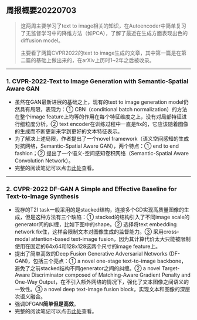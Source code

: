 ## 周报概要20220703
> 这两周主要学习了text to image相关的知识，在Autoencoder中简单复习了无监督学习中的降维方法（如PCA），了解了最近在生成方面表现出色的diffusion model。
> 
> 主要看了两篇CVPR2022的text to image生成的文章，其中第一篇是在第二篇的基础上做出来的，在arXiv上历时1~2年之后被收录。
---

### 1. CVPR-2022-Text to Image Generation with Semantic-Spatial Aware GAN
* 虽然在GAN最新进展的基础之上，现有的text to image generation model仍然具有局限，表现为：① CBN（conditional batch normalization）的方法在整个image feature上均等的作用在每个特征维度之上，没有对局部特征进行细粒度分析。② text encoder在训练过程中一直是fix的，它应该随着图像的生成而不断更新来学到更好的文本特征表示。
* 为了解决上述局限，作者提出了一个novel framework（语义空间感知的生成对抗网络，Semantic-Spatial Aware GAN），两个特点：① end to end fashion；② 提出了一个语义-空间感知卷积网络（Semantic-Spatial Aware Convolution Network）。
* 完整的阅读笔记可以点击[此处](https://docs.qq.com/doc/p/d40f17e15f18299673a71281a6211d61d2508e8f?dver=3.0.0)查看。

---

### 2. CVPR-2022 DF-GAN A Simple and Effective Baseline for Text-to-Image Synthesis
* 现存的T2I task一般采用的是stacked结构，连接多个GD实现高质量图像的生成，但是这种方法有三个缺陷：① stacked的结构引入了不同image scale的generator间的纠缠，比如下图中的shape。② 选择将text embedding network fix住，这样会限制文本对图像生成的监督能力。③ 采用cross-modal attention-based text-image fusion，因为其计算代价太大只能被限制使用在固定的64x64和128x128这两个尺寸的image feature上。
* 提出了简单高效的Deep Fusion Generative Adversarial Networks (DF-GAN)，包括三个亮点：① a novel one-stage text-to-image backbone，避免了之前stacked结构不同generator之间的纠缠。② a novel Target-Aware Discriminator composed of Matching-Aware Gradient Penalty and One-Way Output，在不引入额外网络的情况下，强化了文本图像之间语义的一致性。③ a novel deep text-image fusion block，实现文本和图像的深层次语义融合。
* 强调DFGAN**简单但是高效**。
* 完整的阅读笔记可以点击[此处](https://docs.qq.com/doc/p/fc1da62a4af232b2c20145186e6b0d2a9e2acabc?dver=3.0.0)查看。

